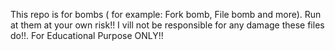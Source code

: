 This repo is for bombs ( for example: Fork bomb, File bomb and more). Run at them at your own risk!! I vill not be responsible for any damage these files do!!.
For Educational Purpose ONLY!!

